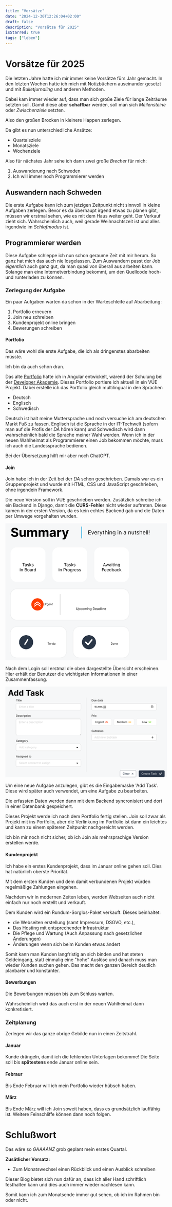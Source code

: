```yaml
---
title: "Vorsätze"
date: "2024-12-30T12:26:04+02:00"
draft: false
description: "Vorsätze für 2025"
isStarred: true
tags: ["leben"]
---
```


# Vorsätze für 2025

Die letzten Jahre hatte ich mir immer keine Vorsätze fürs Jahr gemacht.
In den letzten Wochen hatte ich mich mit Notizbüchern auseinander
gesetzt und mit _Bulletjurnaling_ und anderen Methoden.

Dabei kam immer wieder auf, dass man sich große Ziele für lange
Zeiträume setzten soll. Damit diese aber **schaffbar** werden,
soll man sich _Meilensteine_ oder _Zwischenziele_ setzten.

Also den großen Brocken in kleinere Happen zerlegen.

Da gibt es nun unterschiedliche Ansätze:

- Quartalsziele
- Monatsziele
- Wochenziele

Also für nächstes Jahr sehe ich dann zwei große _Brecher_ für mich:

1. Auswanderung nach Schweden
1. Ich will immer noch Programmierer werden

## Auswandern nach Schweden

Die erste Aufgabe kann ich zum jetzigen Zeitpunkt nicht sinnvoll
in kleine Aufgaben zerlegen. Bevor es da überhaupt irgend etwas zu
planen gibt, müssen wir erstmal sehen, wie es mit dem Haus
weiter geht. Der Verkauf zieht sich. Wahrscheinlich auch, weil
gerade Weihnachtszeit ist und alles irgendwie im _Schlafmodus_ ist.

## Programmierer werden

Diese Aufgabe schleppe ich nun schon geraume Zeit mit mir herum.
So ganz hat mich das auch nie losgelassen. Zum Auswandern passt
der Job _eigentlich_ auch ganz gut, da man quasi von überall
aus arbeiten kann. Solange man eine Internetverbindung bekommt,
um den Quellcode hoch- und runterladen zu können.

### Zerlegung der Aufgabe

Ein paar Aufgaben warten da schon in der Warteschleife auf Abarbeitung:

1. Portfolio erneuern
1. Join neu schreiben
1. Kundenprojekt online bringen
1. Bewerungen schreiben

#### Portfolio

Das wäre wohl die erste Aufgabe, die ich als dringenstes
abarbeiten müsste.

Ich bin da auch schon dran.

Das alte [Portfolio](https://kay-beckmann.com) hatte ich in
Angular entwickelt, wärend der Schulung bei der
[Developer Akademie](https://developerakademie.com/).
Dieses Portfolio portiere ich aktuell in ein VUE Projekt.
Dabei erstelle ich das Portfolio gleich multilingual in den Sprachen

- Deutsch
- Englisch
- Schwedisch

Deutsch ist halt meine Muttersprache und noch versuche ich am deutschen
Markt Fuß zu fassen. Englisch ist die Sprache in der IT-Techwelt
(sofern man auf die Profis der _DA_ hören kann) und Schwedisch wird
dann wahrscheinlich bald die Sprache meiner Wahl werden.
Wenn ich in der neuen Wahlheimat als Programmierer einen Job
bekommen möchte, muss ich auch die Landessprache bedienen.

Bei der Übersetzung hilft mir aber noch ChatGPT.

#### Join

Join habe ich in der Zeit bei der _DA_ schon geschrieben.
Damals war es ein Gruppenprojekt und wurde mit HTML, CSS und
JavaScript geschrieben, ohne irgendein Framework.

Die neue Version soll in VUE geschrieben werden.
Zusätzlich schreibe ich ein Backend in Django, damit die
**CURS-Fehler** nicht wieder auftreten. Diese kamen in der ersten
Version, da es kein echtes Backend gab und die Daten per Umwege
vorgehalten wurden.

![Dashboard](./summery.png)

Nach dem Login soll erstmal die oben dargestellte Übersicht erscheinen.
Hier erhält der Benutzer die wichtigsten Informationen in einer
Zusammenfassung.

![Add Task](./addtask.png)

Um eine neue Aufgabe anzulegen, gibt es die Eingabemaske 'Add Task'.
Diese wird später auch verwendet, um eine Aufgabe zu bearbeiten.

Die erfassten Daten werden dann mit dem Backend syncronisiert und dort
in einer Datenbank gespeichert.

Dieses Projekt werde ich nach dem Portfolio fertig stellen.
Join soll zwar als Projekt mit ins Portfolio, aber die Verlinkung im
Portfolio ist dann ein leichtes und kann zu einem späteren Zeitpunkt
nachgereicht werden.

Ich bin mir noch nicht sicher, ob ich Join als mehrsprachige Version
erstellen werde.

#### Kundenprojekt

Ich habe ein erstes Kundenprojekt, dass im Januar online gehen soll.
Dies hat natürlich oberste Priorität.

Mit dem ersten Kunden und dem damit verbundenen Projekt würden
regelmäßige Zahlungen eingehen.

Nachdem wir in modernen Zeiten leben, werden Webseiten auch nicht
einfach nur noch erstellt und verkauft.

Dem Kunden wird ein Rundum-Sorglos-Paket verkauft. Dieses beinhaltet:

- die Webseiten erstellung (samt Impressum, DSGVO, etc.),
- Das Hosting mit entsprechender Infrastruktur
- Die Pflege und Wartung (Auch Anpassung nach gesetzlichen Änderungen)
- Änderungen wenn sich beim Kunden etwas ändert

Somit kann man Kunden langfristig an sich binden und hat steten
Geldeingang, statt einmalig eine "hohe" Auslöse und danach muss man
wieder Kunden suchen gehen. Das macht den ganzen Bereich deutlich
planbarer und konstanter.

#### Bewerbungen

Die Bewerbungen müssen bis zum Schluss warten.

Wahrscheinlich wird das auch erst in der neuen Wahlheimat dann
konkretisiert.

### Zeitplanung

Zerlegen wir das ganze obrige Gebilde nun in einen Zeitstrahl.

#### Januar

Kunde drängeln, damit ich die fehlenden Unterlagen bekomme!
Die Seite soll bis **spätestens** ende Januar online sein.

#### Febraur

Bis Ende Februar will ich mein Portfolio wieder hübsch haben.

#### März

Bis Ende März will ich Join soweit haben, dass es grundsätzlich
lauffähig ist. Weitere Feinschliffe können dann noch folgen.

# Schlußwort

Das wäre so _GAAAANZ_ grob geplant mein erstes Quartal.

**Zusätlicher Vorsatz:**

- Zum Monatswechsel einen Rückblick und einen Ausblick schreiben

Dieser Blog bietet sich nun dafür an, dass ich aller Hand schriftlich
festhalten kann und dies auch immer wieder nachlesen kann.

Somit kann ich zum Monatsende immer gut sehen, ob ich im Rahmen bin
oder nicht.
